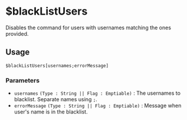 # $blackListUsers
Disables the command for users with usernames matching the ones provided.

## Usage
```
$blackListUsers[usernames;errorMessage]
```

### Parameters
- `usernames` `(Type : String || Flag : Emptiable)` : The usernames to blacklist. Separate names using `;`.
- `errorMessage` `(Type : String || Flag : Emptiable)` : Message when user's name is in the blacklist.

